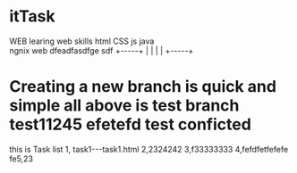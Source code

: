 # itTask
WEB
learing web skills
html CSS  js  java  
ngnix web
dfeadfasdfge sdf
+-----+
|     |
|     |
+-----+


Creating a new branch is quick and simple
all above is test
branch test11245
efetefd
test conficted 
==================================================

this is Task list
1, task1---task1.html
2,2324242
3,f33333333
4,fefdfetfefefe
fe5,23
